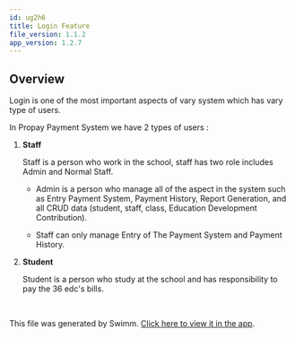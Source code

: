 ```yaml
---
id: ug2h6
title: Login Feature
file_version: 1.1.2
app_version: 1.2.7
---
```


## Overview

Login is one of the most important aspects of vary system which has vary type of users.

In Propay Payment System we have 2 types of users :

1.  **Staff**
    
    Staff is a person who work in the school, staff has two role includes Admin and Normal Staff.
    
    *   Admin is a person who manage all of the aspect in the system such as Entry Payment System, Payment History, Report Generation, and all CRUD data (student, staff, class, Education Development Contribution).
        
    *   Staff can only manage Entry of The Payment System and Payment History.
        
2.  **Student**
    
    Student is a person who study at the school and has responsibility to pay the 36 edc's bills.

<br/>

This file was generated by Swimm. [Click here to view it in the app](https://app.swimm.io/repos/Z2l0aHViJTNBJTNBcHJvcGF5LXBheW1lbnQtc3lzdGVtJTNBJTNBa2FkZWtkYXJtYXlhc2E=/docs/ug2h6).
